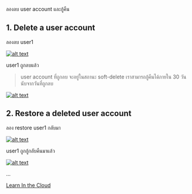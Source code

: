 ลองลบ user account และกู้คืน

## 1. Delete a user account

ลองลบ user1

[![alt text](<../assets/screenshots/1.2.11 user1 delete.jpg>)](<../assets/screenshots/1.2.11 user1 delete.jpg>)

user1 ถูกลบแล้ว

>user account ที่ถูกลบ จะอยู่ในสถานะ soft-delete เราสามารถกู้คืนได้ภายใน 30 วัน นับจากวันที่ถูกลบ

[![alt text](<../assets/screenshots/1.2.12 user1 was deleted.jpg>)](<../assets/screenshots/1.2.12 user1 was deleted.jpg>)

## 2. Restore a deleted user account

ลอง restore user1 กลับมา

[![alt text](<../assets/screenshots/1.2.13 restore user1.jpg>)](<../assets/screenshots/1.2.13 restore user1.jpg>)

user1 ถูกกู้กลับคืนมาแล้ว

[![alt text](<../assets/screenshots/1.2.14 user1 is restored.jpg>)](<../assets/screenshots/1.2.14 user1 is restored.jpg>)

...

[Learn In the Cloud](https://learninthecloud.co)